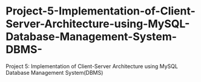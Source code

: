 # Project-5-Implementation-of-Client-Server-Architecture-using-MySQL-Database-Management-System-DBMS-
Project 5: Implementation of Client-Server Architecture using MySQL Database Management System(DBMS)
